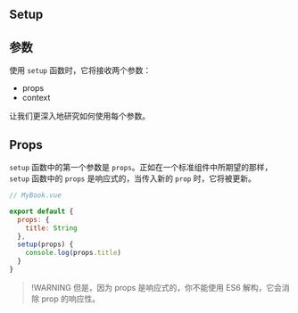 ## Setup

## 参数

使用 `setup` 函数时，它将接收两个参数：

- props
- context

让我们更深入地研究如何使用每个参数。

## Props

`setup` 函数中的第一个参数是 `props`。正如在一个标准组件中所期望的那样，`setup` 函数中的 `props` 是响应式的，当传入新的 `prop` 时，它将被更新。

```js
// MyBook.vue

export default {
  props: {
    title: String
  },
  setup(props) {
    console.log(props.title)
  }
}
```
>!WARNING 
> 但是，因为 props 是响应式的，你不能使用 ES6 解构，它会消除 prop 的响应性。
